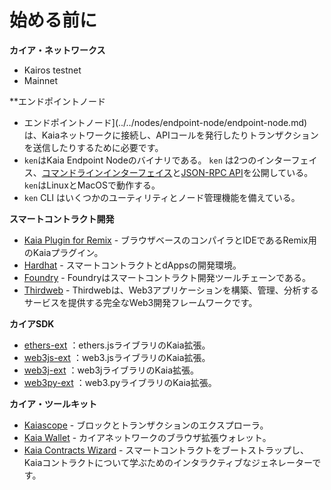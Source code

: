 # 始める前に

**カイア・ネットワークス**

- Kairos testnet
- Mainnet

\*\*エンドポイントノード

- エンドポイントノード](../../nodes/endpoint-node/endpoint-node.md)は、Kaiaネットワークに接続し、APIコールを発行したりトランザクションを送信したりするために必要です。
- `ken`はKaia Endpoint Nodeのバイナリである。 `ken` は2つのインターフェイス、[コマンドラインインターフェイス](../../nodes/endpoint-node/ken-cli-commands.md)と[JSON-RPC API](../../../references/json-rpc/klay/account-created)を公開している。 `ken`はLinuxとMacOSで動作する。
- `ken` CLI はいくつかのユーティリティとノード管理機能を備えている。

**スマートコントラクト開発**

- [Kaia Plugin for Remix](https://ide.kaia.io) - ブラウザベースのコンパイラとIDEであるRemix用のKaiaプラグイン。
- [Hardhat](https://hardhat.org/hardhat-runner/docs/getting-started) - スマートコントラクトとdAppsの開発環境。
- [Foundry](https://book.getfoundry.sh/) - Foundryはスマートコントラクト開発ツールチェーンである。
- [Thirdweb](https://portal.thirdweb.com/) - Thirdwebは、Web3アプリケーションを構築、管理、分析するサービスを提供する完全なWeb3開発フレームワークです。

**カイアSDK**

- [ethers-ext](../../references/sdk/ethers-ext/getting-started.md) ：ethers.jsライブラリのKaia拡張。
- [web3js-ext](../../references/sdk/web3js-ext/getting-started.md) ：web3.jsライブラリのKaia拡張。
- [web3j-ext](../../references/sdk/web3j-ext/getting-started.md) ：web3jライブラリのKaia拡張。
- [web3py-ext](../../references/sdk/web3py-ext/getting-started.md) ：web3.pyライブラリのKaia拡張。

**カイア・ツールキット**

- [Kaiascope](https://kaiascope.com/) - ブロックとトランザクションのエクスプローラ。
- [Kaia Wallet](https://www.kaiawallet.io/) - カイアネットワークのブラウザ拡張ウォレット。
- [Kaia Contracts Wizard](https://wizard.kaia.io) - スマートコントラクトをブートストラップし、Kaiaコントラクトについて学ぶためのインタラクティブなジェネレーターです。
